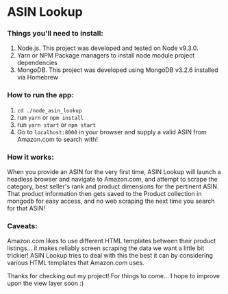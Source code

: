 # ASIN Lookup

### Things you'll need to install:
1. Node.js. This project was developed and tested on Node v9.3.0.
2. Yarn or NPM Package managers to install node module project dependencies
3. MongoDB. This project was developed using MongoDB v3.2.6 installed via Homebrew

### How to run the app:
1. `cd ./node_asin_lookup`
2. run `yarn` or `npm install`
3. run `yarn start` or `npm start`
4. Go to `localhost:8000` in your browser and supply a valid ASIN from Amazon.com to search with!

### How it works:
When you provide an ASIN for the very first time, ASIN Lookup will launch a headless browser and navigate to Amazon.com, and attempt to scrape the category, best seller's rank and product dimensions for the pertinent ASIN. That product information then gets saved to the Product collection in mongodb for easy access, and no web scraping the next time you search for that ASIN!

### Caveats:
Amazon.com likes to use different HTML templates between their product listings... it makes reliably screen scraping the data we want a little bit trickier! ASIN Lookup tries to deal with this the best it can by considering various HTML templates that Amazon.com uses.

Thanks for checking out my project! For things to come... I hope to improve upon the view layer soon :)
